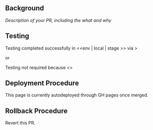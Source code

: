 ## Background

_Description of your PR, including the what and why_

## Testing

Testing completed successfully in <<env | local | stage >> via <how did you test>>

or

Testing not required because <<verbose why>>

## Deployment Procedure

This page is currently autodeployed through GH pages once merged.

## Rollback Procedure

Revert this PR.
